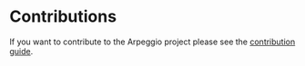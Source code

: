# Contributions

If you want to contribute to the Arpeggio project please see the [contribution
guide](https://github.com/textX/textX/Arpeggio/master/CONTRIBUTING.md).


